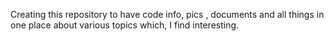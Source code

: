 Creating this repository to have code info, pics , documents and all things in one place about various topics which, I find interesting.
